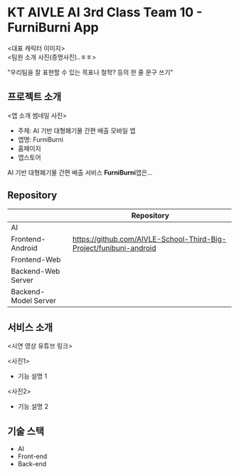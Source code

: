# KT AIVLE AI 3rd Class Team 10 - FurniBurni App

<대표 캐릭터 이미지>
<br>
<팀원 소개 사진(증명사진)..ㅎㅎ>
<br>

"우리팀을 잘 표현할 수 있는 목표나 철학? 등의 한 줄 문구 쓰기"


## 프로젝트 소개

<앱 소개 썸네일 사진>

- 주제: AI 기반 대형폐기물 간편 배출 모바일 앱
- 앱명: FurniBurni
- 홈페이지
- 앱스토어

AI 기반 대형폐기물 간편 배출 서비스 **FurniBurni**앱은...


## Repository

|                        | Repository                                                         |
|------------------------|--------------------------------------------------------------------|
| AI                     |                                                                    |
| Frontend-Android       | https://github.com/AIVLE-School-Third-Big-Project/funibuni-android |
| Frontend-Web           |                                                                    |
| Backend-Web Server     |                                                                    |
| Backend-Model Server   |                                                                    |


## 서비스 소개

<시연 영상 유튜브 링크>
<br>

<사진1>
- 기능 설명 1

<사진2>
- 기능 설명 2


## 기술 스택

- AI
- Front-end
- Back-end